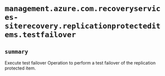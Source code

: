 # `management.azure.com.recoveryservices-siterecovery.replicationprotecteditems.testfailover`

## `summary`
Execute test failover Operation to perform a test failover of the replication protected item.


